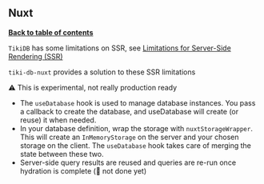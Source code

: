 ## Nuxt

**[Back to table of contents](../index.md)**

`TikiDB` has some limitations on SSR, see [Limitations for Server-Side Rendering (SSR)](../ssr_limitations.md)

`tiki-db-nuxt` provides a solution to these SSR limitations

⚠️ This is experimental, not really production ready

- The `useDatabase` hook is used to manage database instances. You pass a callback to create the database, and useDatabase will create (or reuse) it when needed.
- In your database definition, wrap the storage with `nuxtStorageWrapper`. This will create an `InMemoryStorage` on the server and your chosen storage on the client. The `useDatabase` hook takes care of merging the state between these two.
- Server-side query results are reused and queries are re-run once hydration is complete (🚧 not done yet)